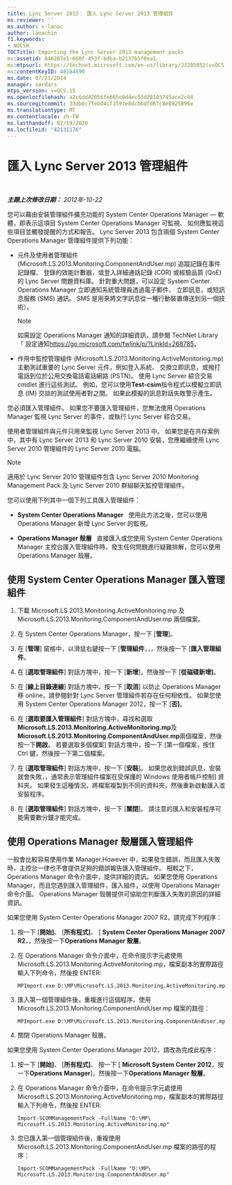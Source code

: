 ```yaml
---
title: Lync Server 2013： 匯入 Lync Server 2013 管理組件
ms.reviewer: ''
ms.author: v-lanac
author: lanachin
f1.keywords:
- NOCSH
TOCTitle: Importing the Lync Server 2013 management packs
ms:assetid: 846287e1-660f-453f-bdba-b2137b5f0ea1
ms:mtpsurl: https://technet.microsoft.com/en-us/library/JJ205052(v=OCS.15)
ms:contentKeyID: 48184690
ms.date: 07/23/2014
manager: serdars
mtps_version: v=OCS.15
ms.openlocfilehash: a2c6dd42056fe665c0d4ec53d28103745ace2c84
ms.sourcegitcommit: 33db8c7febd4cf1591e8dcbbdfd6fc8e8925896e
ms.translationtype: MT
ms.contentlocale: zh-TW
ms.lasthandoff: 02/19/2020
ms.locfileid: "42131176"
---
```

<div data-xmlns="http://www.w3.org/1999/xhtml">

<div class="topic" data-xmlns="http://www.w3.org/1999/xhtml" data-msxsl="urn:schemas-microsoft-com:xslt" data-cs="http://msdn.microsoft.com/">

<div data-asp="https://msdn2.microsoft.com/asp">

# <a name="importing-the-lync-server-2013-management-packs"></a>匯入 Lync Server 2013 管理組件

</div>

<div id="mainSection">

<div id="mainBody">

<span> </span>

_**主題上次修改日期：** 2012年-10-22_

您可以藉由安裝管理組件擴充功能的 System Center Operations Manager — 軟體，即表示這項目 System Center Operations Manager 可監視、 如何應監視這些項目並觸發提醒的方式和報告。 Lync Server 2013 包含兩個 System Center Operations Manager 管理組件提供下列功能：

  - 元件及使用者管理組件 (Microsoft.LS.2013.Monitoring.ComponentAndUser.mp) 追蹤記錄在事件記錄檔、 登錄的效能計數器，或登入詳細通話記錄 (CDR) 或經驗品質 (QoE) 的 Lync Server 問題資料庫。 針對重大問題，可以設定 System Center Operations Manager 立即通知系統管理員透過電子郵件、 立即訊息，或短訊息服務 (SMS) 通訊。 SMS 是用來將文字訊息從一種行動裝置傳送到另一個技術）。
    
    <div>
    

    > [!NOTE]  
    > 如需設定 Operations Manager 通知的詳細資訊，請參閱 TechNet Library 「 設定通知<A href="https://go.microsoft.com/fwlink/p/?linkid=268785">https://go.microsoft.com/fwlink/p/?LinkId=268785</A>。

    
    </div>

  - 作用中監控管理組件 (Microsoft.LS.2013.Monitoring.ActiveMonitoring.mp) 主動測試重要的 Lync Server 元件，例如登入系統、 交換立即訊息，或撥打電話到位於公用交換電話電話網路 (PSTN)。 使用 Lync Server 綜合交易 cmdlet 進行這些測試。 例如，您可以使用**Test-csim**指令程式以模擬立即訊息 (IM) 交談的測試使用者對之間。 如果此模擬的訊息對話失敗警示產生。

您必須匯入管理組件。 如果您不要匯入管理組件，您無法使用 Operations Manager 監視 Lync Server 的事件，或執行 Lync Server 綜合交易。

使用者管理組件與元件只用來監視 Lync Server 2013 中。 如果您是在共存案例中，其中有 Lync Server 2013 和 Lync Server 2010 安裝，您應繼續使用 Lync Server 2010 管理組件的 Lync Server 2010 電腦。

<div>


> [!NOTE]  
> 適用於 Lync Server 2010 管理組件包含 Lync Server 2010 Monitoring Management Pack 及 Lync Server 2010 群組聊天監控管理組件。



</div>

您可以使用下列其中一個下列工具匯入管理組件：

  - **System Center Operations Manager**   使用此方法之後，您可以使用 Operations Manager 新增 Lync Server 的監視。

  - **Operations Manager 殼層**   直接匯入或您使用 System Center Operations Manager 主控台匯入管理組件時，發生任何問題進行疑難排解，您可以使用 Operations Manager 殼層。

<div>

## <a name="importing-the-management-packs-by-using-system-center-operations-manager"></a>使用 System Center Operations Manager 匯入管理組件

1.  下載 Microsoft.LS.2013.Monitoring.ActiveMonitoring.mp 及 Microsoft.LS.2013.Monitoring.ComponentAndUser.mp 兩個檔案。

2.  在 System Center Operations Manager，按一下 [**管理**]。

3.  在 [**管理**] 窗格中，以滑鼠右鍵按一下 [**管理組件**，，，然後按一下 [**匯入管理組件**。

4.  在 [**選取管理組件**] 對話方塊中，按一下 [**新增**]，然後按一下 [**從磁碟新增]**。

5.  在 [**線上目錄連線**] 對話方塊中，按一下 [**取消**] 以防止 Operations Manager 移 online，請參閱針對 Lync Server 管理組件若存在任何相依性。 如果您使用 System Center Operations Manager 2012，按一下 [**否]**。

6.  在 [**選取要匯入管理組件**] 對話方塊中，尋找和選取**Microsoft.LS.2013.Monitoring.ActiveMonitoring.mp**及**Microsoft.LS.2013.Monitoring.ComponentAndUser.mp**兩個檔案，然後按一下**開啟**。 若要選取多個檔案] 對話方塊中，按一下 [第一個檔案，按住 Ctrl 鍵，然後按一下第二個檔案。

7.  在 [**選取管理組件**] 對話方塊中，按一下 [**安裝**]。 如果您收到錯誤訊息，安裝就會失敗，，通常表示管理組件檔案在受保護的 Windows 使用者帳戶控制] 資料夾。 如果發生這種情況，將檔案複製到不同的資料夾，然後重新啟動匯入並安裝程序。

8.  在 [**選取管理組件**] 對話方塊中，按一下 [**關閉**]。 請注意的匯入和安裝程序可能需要數分鐘才能完成。

</div>

<div>

## <a name="importing-management-packs-by-using-the-operations-manager-shell"></a>使用 Operations Manager 殼層匯入管理組件

一般會比較容易使用作業 Manager.However 中，如果發生錯誤，而且匯入失敗時，主控台一律也不會提供足夠的錯誤報告匯入管理組件。 相較之下，Operations Manager 命令介面中，提供詳細的資訊。 如果您使用 Operations Manager，而且您遇到匯入管理組件，匯入組件，以使用 Operations Manager 命令介面。 Operations Manager 殼層提供可協助您判斷匯入失敗的原因的詳細資訊。

如果您使用 System Center Operations Manager 2007 R2，請完成下列程序：

1.  按一下 [**開始]**、 [**所有程式]**、 [ **System Center Operations Manager 2007 R2**，，然後按一下**Operations Manager 殼層**。

2.  在 Operations Manager 命令介面中，在命令提示字元處使用 Microsoft.LS.2013.Monitoring.ActiveMonitoring.mp，檔案副本的實際路徑輸入下列命令，然後按 ENTER:
    
        MPImport.exe D:\MP\Microsoft.LS.2013.Monitoring.ActiveMonitoring.mp

3.  匯入第一個管理組件後，重複進行這個程序，使用 Microsoft.LS.2013.Monitoring.ComponentAndUser.mp 檔案的路徑：
    
        MPImport.exe D:\MP\Microsoft.LS.2013.Monitoring.ComponentAndUser.mp

4.  關閉 Operations Manager 殼層。

如果您使用 System Center Operations Manager 2012，請改為完成此程序：

1.  按一下 [**開始]**、 [**所有程式]**、 按一下 [ **Microsoft System Center 2012**，按一下**Operations Manager**]，然後按一下**Operations Manager 殼層**。

2.  在 Operations Manager 命令介面中，在命令提示字元處使用 Microsoft.LS.2013.Monitoring.ActiveMonitoring.mp，檔案副本的實際路徑輸入下列命令，然後按 ENTER:
    
        Import-SCOMManagementPack -FullName "D:\MP\ Microsoft.LS.2013.Monitoring.ActiveMonitoring.mp"

3.  您已匯入第一個管理組件後，重複使用 Microsoft.LS.2013.Monitoring.ComponentAndUser.mp 檔案的路徑的程序：
    
        Import-SCOMManagementPack -FullName "D:\MP\ Microsoft.LS.2013.Monitoring.ComponentAndUser.mp"

</div>

</div>

<span> </span>

</div>

</div>

</div>

